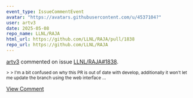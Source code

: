 ```yaml
---
event_type: IssueCommentEvent
avatar: "https://avatars.githubusercontent.com/u/4537104?"
user: artv3
date: 2025-05-08
repo_name: LLNL/RAJA
html_url: https://github.com/LLNL/RAJA/pull/1838
repo_url: https://github.com/LLNL/RAJA
---
```


<a href='https://github.com/artv3' target='_blank'>artv3</a> commented on issue <a href='https://github.com/LLNL/RAJA/pull/1838' target='_blank'>LLNL/RAJA#1838</a>.

<small>> > I'm a bit confused on why this PR is out of date with develop, additionally it won't let me update the branch using the web interface...</small>

<a href='https://github.com/LLNL/RAJA/pull/1838' target='_blank'>View Comment</a>